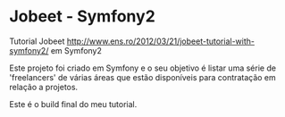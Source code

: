 Jobeet - Symfony2
========
Tutorial Jobeet http://www.ens.ro/2012/03/21/jobeet-tutorial-with-symfony2/ em Symfony2


Este projeto foi criado em Symfony e o seu objetivo é listar uma série de 'freelancers' de várias áreas que estão disponíveis para contratação em relação a projetos.

Este é o build final do meu tutorial.
